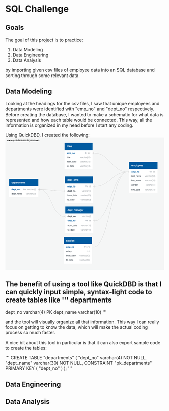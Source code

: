 # SQL Challenge
## Goals
The goal of this project is to practice:

1. Data Modeling
2. Data Engineering
3. Data Analysis

by importing given csv files of employee data into an SQL database and sorting through some relevant data.

## Data Modeling
Looking at the headings for the csv files, I saw that unique employees and departments were identified with "emp_no" and "dept_no" respectively. Before creating the database, I wanted to make a schematic for what data is represented and how each table would be connected. This way, all the information is organized in my head before I start any coding.

Using QuickDBD, I created the following:
![ERD_QuickDBD.png](EmployeeSQL/ERD_QuickDBD.png)

The benefit of using a tool like QuickDBD is that I can quickly input simple, syntax-light code to create tables like
'''
departments
---
dept_no varchar(4) PK
dept_name varchar(10)
'''

and the tool will visually organize all that information. This way I can really focus on getting to know the data, which will make the actual coding process so much faster.

A nice bit about this tool in particular is that it can also export sample code to create the tables:

'''
CREATE TABLE "departments" (
    "dept_no" varchar(4)   NOT NULL,
    "dept_name" varchar(30)   NOT NULL,
    CONSTRAINT "pk_departments" PRIMARY KEY (
        "dept_no"
     )
);
'''

## Data Engineering

## Data Analysis